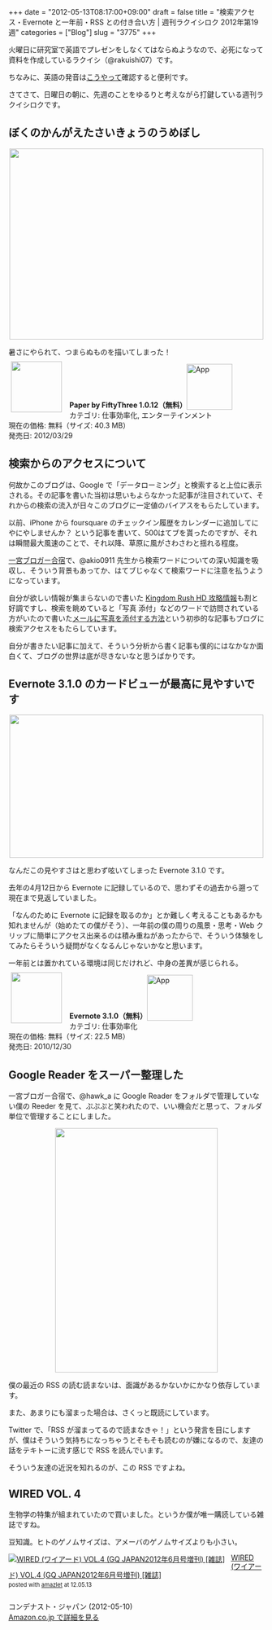 +++
date = "2012-05-13T08:17:00+09:00"
draft = false
title = "検索アクセス・Evernote と一年前・RSS との付き合い方 | 週刊ラクイシロク 2012年第19週"
categories = ["Blog"]
slug = "3775"
+++

火曜日に研究室で英語でプレゼンをしなくてはならぬようなので、必死になって資料を作成しているラクイシ（@rakuishi07）です。

ちなみに、英語の発音は<a href="http://rakuishi.com/mac/3634/" target="_blank">こうやって</a>確認すると便利です。

さてさて、日曜日の朝に、先週のことをゆるりと考えながら打鍵している週刊ラクイシロクです。

<h2>ぼくのかんがえたさいきょうのうめぼし</h2>

<img style="display:block; margin-left:auto; margin-right:auto;" src="/images/2012/05/3775_1.png" border="0" width="500" height="375" />

暑さにやられて、つまらぬものを描いてしまった！

<a href="https://itunes.apple.com/jp/app/id506003812?mt=8&uo=4&at=11l3RT" target="_blank" rel="nofollow"><img width="100" class="alignleft" align="left" src="http://a3.mzstatic.com/us/r1000/073/Purple/v4/7d/7d/d6/7d7dd6ed-04f9-746d-16ac-d21f5109483f/mza_3700538203377107074.100x100-75.png" style="margin: -5px 15px 1px 5px;"></a><strong> Paper by FiftyThree 1.0.12（無料）</strong><a href="https://itunes.apple.com/jp/app/id506003812?mt=8&uo=4&at=11l3RT" target="_blank" rel="nofollow"><img src="/images/2012/12/viewinitunes_jp.png" style="vertical-align:bottom;" width="90" alt="App"></a><br> カテゴリ: 仕事効率化, エンターテインメント<br> 現在の価格: 無料（サイズ: 40.3 MB）<br> 発売日: 2012/03/29<br style="clear: both;">

<h2>検索からのアクセスについて</h2>

何故かこのブログは、Google で「データローミング」と検索すると上位に表示される。その記事を書いた当初は思いもよらなかった記事が注目されていて、それからの検索の流入が日々このブログに一定値のバイアスをもらたしています。

以前、iPhone から foursquare のチェックイン履歴をカレンダーに追加してにやにやしませんか？ という記事を書いて、500はてブを貰ったのですが、それは瞬間最大風速のことで、それ以降、草原に風がさわさわと揺れる程度。

<a href="http://rakuishi.com/event/3434/" target="_blank">一宮ブロガー合宿</a>で、@akio0911 先生から検索ワードについての深い知識を吸収し、そういう背景もあってか、はてブじゃなくて検索ワードに注意を払うようになっています。

自分が欲しい情報が集まらないので書いた <a href="http://rakuishi.com/ipad/3618/" target="_blank">Kingdom Rush HD 攻略情報</a>も割と好調ですし、検索を眺めていると「写真 添付」などのワードで訪問されている方がいたので書いた<a href="http://rakuishi.com/iphone/3475/" target="_blank">メールに写真を添付する方法</a>という初歩的な記事もブログに検索アクセスをもたらしています。

自分が書きたい記事に加えて、そういう分析から書く記事も僕的にはなかなか面白くて、ブログの世界は底が尽きないなと思うばかりです。

<h2>Evernote 3.1.0 のカードビューが最高に見やすいです</h2>

<img style="display:block; margin-left:auto; margin-right:auto;" src="/images/2012/05/3775_2.png" border="0" width="500" height="281" />

なんだこの見やすさはと思わず呟いてしまった Evernote 3.1.0 です。

去年の4月12日から Evernote に記録しているので、思わずその過去から遡って現在まで見返していました。

「なんのために Evernote に記録を取るのか」とか難しく考えることもあるかも知れませんが（始めたての僕がそう）、一年前の僕の周りの風景・思考・Web クリップに簡単にアクセス出来るのは積み重ねがあったからで、そういう体験をしてみたらそういう疑問がなくなるんじゃないかなと思います。

一年前とは置かれている環境は同じだけれど、中身の差異が感じられる。

<a href="https://itunes.apple.com/jp/app/id406056744?mt=8&uo=4&at=11l3RT" target="_blank" rel="nofollow"><img width="100" class="alignleft" align="left" src="http://a4.mzstatic.com/us/r1000/075/Purple/v4/59/3e/44/593e443d-0942-9b3c-e53b-b8b3bf2d3a5b/Evernote.100x100-75.png" style="margin: -5px 15px 1px 5px;"></a><strong> Evernote 3.1.0（無料）</strong><a href="https://itunes.apple.com/jp/app/id406056744?mt=8&uo=4&at=11l3RT" target="_blank" rel="nofollow"><img src="/images/2012/12/viewinitunes_jp.png" style="vertical-align:bottom;" width="90" alt="App"></a><br> カテゴリ: 仕事効率化<br> 現在の価格: 無料（サイズ: 22.5 MB）<br> 発売日: 2010/12/30<br style="clear: both;">

<h2>Google Reader をスーパー整理した</h2>

一宮ブロガー合宿で、@hawk_a に Google Reader をフォルダで管理していない僕の Reeder を見て、ぷぷぷと笑われたので、いい機会だと思って、フォルダ単位で管理することにしました。

<img style="display:block; margin-left:auto; margin-right:auto;" src="/images/2012/05/3775_3.png" border="0" width="320" height="480" />

僕の最近の RSS の読む読まないは、面識があるかないかにかなり依存しています。

また、あまりにも溜まった場合は、さくっと既読にしています。

Twitter で、「RSS が溜まってるので読まなきゃ！」という発言を目にしますが、僕はそういう気持ちになっちゃうとそもそも読むのが嫌になるので、友達の話をテキトーに流す感じで RSS を読んでいます。

そういう友達の近況を知れるのが、この RSS ですよね。

<h2>WIRED VOL. 4</h2>

生物学の特集が組まれていたので買いました。というか僕が唯一購読している雑誌ですね。

豆知識。ヒトのゲノムサイズは、アメーバのゲノムサイズよりも小さい。

<div class="amazlet-box" style="margin-bottom:0px;"><div class="amazlet-image" style="float:left;margin:0px 12px 1px 0px;"><a href="http://www.amazon.co.jp/exec/obidos/ASIN/B007K57V1O/rakuishi-22/ref=nosim/" name="amazletlink" target="_blank"><img src="http://ecx.images-amazon.com/images/I/51FZMoQGQML._SL160_.jpg" alt="WIRED (ワイアード) VOL.4 (GQ JAPAN2012年6月号増刊) [雑誌]" style="border: none;" /></a></div><div class="amazlet-info" style="line-height:120%; margin-bottom: 10px"><div class="amazlet-name" style="margin-bottom:10px;line-height:120%"><a href="http://www.amazon.co.jp/exec/obidos/ASIN/B007K57V1O/rakuishi-22/ref=nosim/" name="amazletlink" target="_blank">WIRED (ワイアード) VOL.4 (GQ JAPAN2012年6月号増刊) [雑誌]</a><div class="amazlet-powered-date" style="font-size:80%;margin-top:5px;line-height:120%">posted with <a href="http://www.amazlet.com/browse/ASIN/B007K57V1O/rakuishi-22/ref=nosim/" title="WIRED (ワイアード) VOL.4 (GQ JAPAN2012年6月号増刊) [雑誌]" target="_blank">amazlet</a> at 12.05.13</div></div><div class="amazlet-detail"><br />コンデナスト・ジャパン (2012-05-10)<br /></div><div class="amazlet-sub-info" style="float: left;"><div class="amazlet-link" style="margin-top: 5px"><a href="http://www.amazon.co.jp/exec/obidos/ASIN/B007K57V1O/rakuishi-22/ref=nosim/" name="amazletlink" target="_blank">Amazon.co.jp で詳細を見る</a></div></div></div><div class="amazlet-footer" style="clear: left"></div></div>
